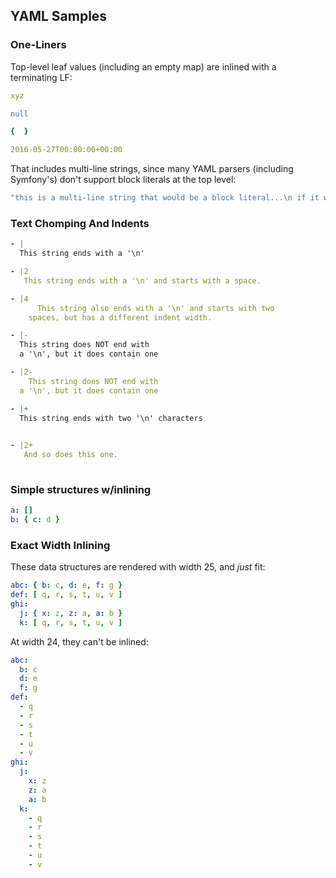## YAML Samples

### One-Liners

Top-level leaf values (including an empty map) are inlined with a terminating LF:

```yaml
xyz
```

```yaml
null
```

```yaml
{  }
```

```yaml
2016-05-27T00:00:00+00:00
```

That includes multi-line strings, since many YAML parsers (including Symfony's) don't support block literals at the top level:

```yaml
"this is a multi-line string that would be a block literal...\n if it weren't at the root.\n"
```

### Text Chomping And Indents

```yaml 30
- |
  This string ends with a '\n'
```

```yaml 30
- |2
   This string ends with a '\n' and starts with a space.
```

```yaml 30 4
- |4
      This string also ends with a '\n' and starts with two
    spaces, but has a different indent width.
```

```yaml 50
- |-
  This string does NOT end with
  a '\n', but it does contain one
```

```yaml 50
- |2-
    This string does NOT end with
  a '\n', but it does contain one
```

```yaml
- |+
  This string ends with two '\n' characters
  
```

```yaml
- |2+
   And so does this one.
  
```

### Simple structures w/inlining


```yaml
a: []
b: { c: d }
```

### Exact Width Inlining

These data structures are rendered with width 25, and *just* fit:

```yaml 25
abc: { b: c, d: e, f: g }
def: [ q, r, s, t, u, v ]
ghi:
  j: { x: z, z: a, a: b }
  k: [ q, r, s, t, u, v ]
```

At width 24, they can't be inlined:

```yaml 24
abc:
  b: c
  d: e
  f: g
def:
  - q
  - r
  - s
  - t
  - u
  - v
ghi:
  j:
    x: z
    z: a
    a: b
  k:
    - q
    - r
    - s
    - t
    - u
    - v
```
